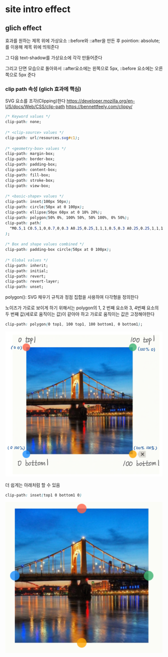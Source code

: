 # site intro effect

## glich effect

효과를 원하는 제목 위에 가상요소 ::before와 ::after을 만든 후
pointion: absolute;를 이용해 제목 위에 띄워준다

그 다음 text-shadow를 가상요소에 각각 만들어준다

그리고 단면 모습으로 돌아와서 ::after요소에는 왼쪽으로 5px,
::before 요소에는 오른쪽으로 5px 준다

### clip path 속성 (glich 효과에 핵심)
SVG 요소를 조각(Clipping)한다
https://developer.mozilla.org/en-US/docs/Web/CSS/clip-path
https://bennettfeely.com/clippy/

```css
/* Keyword values */
clip-path: none;

/* <clip-source> values */
clip-path: url(resources.svg#c1);

/* <geometry-box> values */
clip-path: margin-box;
clip-path: border-box;
clip-path: padding-box;
clip-path: content-box;
clip-path: fill-box;
clip-path: stroke-box;
clip-path: view-box;

/* <basic-shape> values */
clip-path: inset(100px 50px);
clip-path: circle(50px at 0 100px);
clip-path: ellipse(50px 60px at 0 10% 20%);
clip-path: polygon(50% 0%, 100% 50%, 50% 100%, 0% 50%);
clip-path: path(
  "M0.5,1 C0.5,1,0,0.7,0,0.3 A0.25,0.25,1,1,1,0.5,0.3 A0.25,0.25,1,1,1,1,0.3 C1,0.7,0.5,1,0.5,1 Z"
);

/* Box and shape values combined */
clip-path: padding-box circle(50px at 0 100px);

/* Global values */
clip-path: inherit;
clip-path: initial;
clip-path: revert;
clip-path: revert-layer;
clip-path: unset;
```
polygon(): SVG 채우기 규칙과 정점 집합을 사용하여 다각형을 정의한다

노이즈가 가로로 보이게 하기 위해서는 polygon의 1, 2 번째 요소와 3, 4번째 요소의 두 번쨰 값(세로로 움직이는 값)이 같아야 하고 가로로 움직이는 값은 고정해야한다

```css
clip-path: polygon(0 top1, 100 top1, 100 bottom1, 0 bottom1);
```
<img src="img1.png" width="500px"/>

더 쉽게는 아래처럼 할 수 있음
```css
clip-path: inset(top1 0 bottom1 0)
```
<img src='img2.png' width='500xp'/>